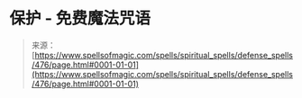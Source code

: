 <!--yml

category: 未分类

date: 2024-06-12 18:33:12

-->

# 保护 - 免费魔法咒语

> 来源：[https://www.spellsofmagic.com/spells/spiritual_spells/defense_spells/476/page.html#0001-01-01](https://www.spellsofmagic.com/spells/spiritual_spells/defense_spells/476/page.html#0001-01-01)
